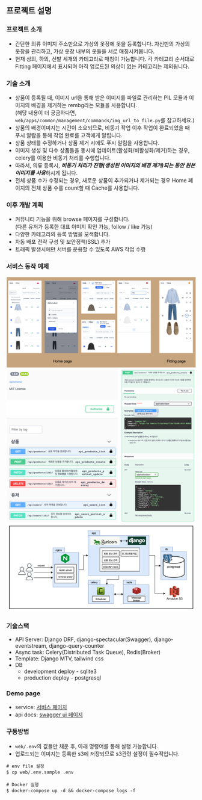 ## 프로젝트 설명

### 프로젝트 소개 
- 간단한 의류 이미지 주소만으로 가상의 옷장에 옷을 등록합니다. 자신만의 가상의 옷장을 관리하고, 가상 옷장 내부의 옷들을 서로 매칭시켜봅니다.
- 현재 상의, 하의, 신발 세개의 카테고리로 매칭이 가능합니다. 각 카테고리 순서대로 Fitting 페이지에서 표시되며 아직 업로드된 의상이 없는 카테고리는 제외됩니다.

### 기술 소개
- 상품이 등록될 때, 이미지 url을 통해 받은 이미지를 파일로 관리하는 PIL 모듈과 이미지의 배경을 제거하는 rembg라는 모듈을 사용합니다.  
(해당 내용이 더 궁금하다면, `web/apps/common/management/commands/img_url_to_file.py`를 참고하세요.)
- 상품의 배경이미지는 시간이 소요되므로, 비동기 작업 이후 작업이 완료되었을 때 푸시 알람을 통해 작업 완료를 고객에게 알립니다.
- 상품 상태를 수정하거나 상품 제거 시에도 푸시 알림을 사용합니다.
- 이미지 생성 및 다수 상품들을 동시에 업데이트(활성화/비활성화/제거)하는 경우, celery를 이용한 비동기 처리를 수행합니다. 
- 따라서, 의류 등록시, ***비동기 처리가 진행(생성된 이미지의 배경 제거)되는 동안 원본 이미지를 사용***하시게 됩니다.
- 전체 상품 수가 수정되는 경우, 새로운 상품이 추가되거나 제거되는 경우 Home 페이지의 전체 상품 수를 count할 때 Cache를 사용합니다.

### 이후 개발 계획
- 커뮤니티 기능을 위해 browse 페이지를 구성합니다.  
  (다른 유저가 등록한 대표 이미지 확인 가능, follow / like 가능)
- 다양한 카테고리의 등록 방법을 모색합니다.
- 자동 배포 전략 구성 및 보안정책(SSL) 추가
- 트래픽 발생시에만 서버를 운용할 수 있도록 AWS 작업 수행


### 서비스 동작 예제
![suitcase-demo](docs/images/suitcase-app-demo-push.png)
![suitcase-demo](docs/images/suitcase-swagger-demo.png)
![suitcase-demo](docs/images/suitcase-system-architecture.png)


### 기술스택
- API Server: Django DRF, django-spectacular(Swagger), django-eventstream, django-query-counter
- Async task: Celery(Distributed Task Queue), Redis(Broker)
- Template: Django MTV, tailwind css
- DB
  - development deploy - sqlite3
  - production deploy - postgresql

### Demo page
- service: [서비스 페이지](http://13.125.225.205/)
- api docs: [swagger ui 페이지](http://13.125.225.205/api/schema/swagger-ui/)

### 구동방법
- `web/.env`의 값들만 채운 후, 아래 명령어를 통해 실행 가능합니다.
- 업로드되는 이미지는 등록한 s3에 저장되므로 s3관련 설정이 필수적입니다.
```
# env file 설정
$ cp web/.env.sample .env

# Docker 실행
$ docker-compose up -d && docker-compose logs -f
```
